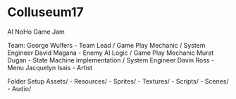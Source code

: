 # Colluseum17
AI NoHo Game Jam

Team:
George Wulfers 		- Team Lead / Game Play Mechanic / System Engineer
David Magana 		- Enemy AI Logic / Game Play Mechanic
Murat Dugan 		- State Machine implementation / System Engineer
Davin Ross 			- Menu
Jacquelyn Isais 	- Artist


Folder Setup
Assets/
    - Resources/
    - Sprites/
    - Textures/
    - Scripts/
    - Scenes/
    - Audio/

